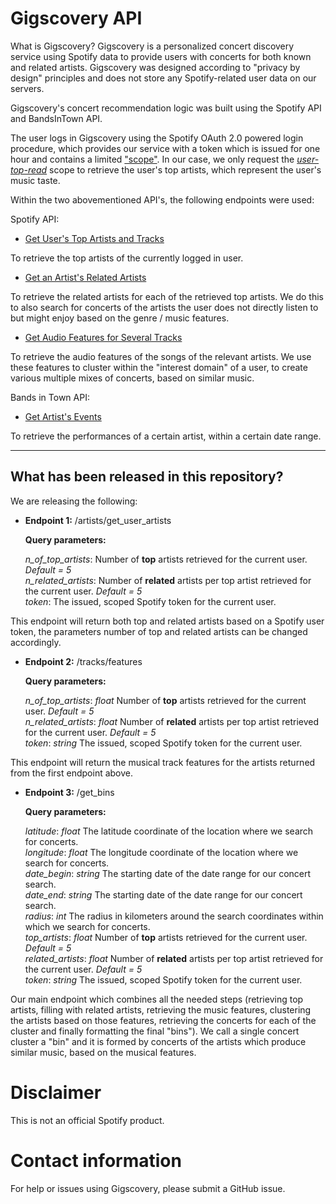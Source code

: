 # Gigscovery API

What is Gigscovery?
Gigscovery is a personalized concert discovery service using Spotify data to provide users with concerts for both known and related artists. Gigscovery was designed according to "privacy by design" principles and does not store any Spotify-related user data on our servers. 

Gigscovery's concert recommendation logic was built using the Spotify API and BandsInTown API.

The user logs in Gigscovery using the Spotify OAuth 2.0 powered login procedure, which provides our service with a token which is issued for one hour and contains a limited ["scope"](https://developer.spotify.com/documentation/general/guides/scopes/). In our case, we only request the [*user-top-read*](https://developer.spotify.com/documentation/general/guides/scopes/#user-top-read) scope to retrieve the user's top artists, which represent the user's music taste.

Within the two abovementioned API's, the following endpoints were used: 

Spotify API:

- [Get User's Top Artists and Tracks](https://developer.spotify.com/console/get-current-user-top-artists-and-tracks/)

To retrieve the top artists of the currently logged in user. 

- [Get an Artist's Related Artists](https://developer.spotify.com/console/get-artist-related-artists/)

To retrieve the related artists for each of the retrieved top artists. We do this to also search for concerts of the artists the user does not directly listen to but might enjoy based on the genre / music features.

- [Get Audio Features for Several Tracks](https://developer.spotify.com/console/get-audio-features-several-tracks/)

To retrieve the audio features of the songs of the relevant artists. We use these features to cluster within the "interest domain" of a user, to create various multiple mixes of concerts, based on similar music.


Bands in Town API:

- [Get Artist's Events](https://rest.bandsintown.com/artists/{artistName}/events?app_id=yourkey)

To retrieve the performances of a certain artist, within a certain date range.

---

## What has been released in this repository?

We are releasing the following: 

- **Endpoint 1:** /artists/get_user_artists

  **Query parameters:** 
  
  *n_of_top_artists*: Number of **top** artists retrieved for the current user. *Default = 5*  
  *n_related_artists*: Number of **related** artists per top artist retrieved for the current user. *Default = 5*  
  *token*: The issued, scoped Spotify token for the current user.

This endpoint will return both top and related artists based on a Spotify user token, the parameters number of top and related artists can be changed accordingly. 

- **Endpoint 2:** /tracks/features

  **Query parameters:** 
  
  *n_of_top_artists*: *float* Number of **top** artists retrieved for the current user. *Default = 5*  
  *n_related_artists*: *float* Number of **related** artists per top artist retrieved for the current user. *Default = 5*  
  *token*: *string* The issued, scoped Spotify token for the current user.

This endpoint will return the musical track features for the artists returned from the first endpoint above. 

- **Endpoint 3:** /get_bins

  **Query parameters:** 
  
  *latitude*: *float* The latitude coordinate of the location where we search for concerts.  
  *longitude*: *float* The longitude coordinate of the location where we search for concerts.  
  *date_begin*: *string* The starting date of the date range for our concert search.  
  *date_end*: *string* The starting date of the date range for our concert search.  
  *radius*: *int* The radius in kilometers around the search coordinates within which we search for concerts.  
  *top_artists*: *float* Number of **top** artists retrieved for the current user. *Default = 5*  
  *related_artists*: *float* Number of **related** artists per top artist retrieved for the current user. *Default = 5*  
  *token*: *string* The issued, scoped Spotify token for the current user.

Our main endpoint which combines all the needed steps (retrieving top artists, filling with related artists, retrieving the music features, clustering the artists based on those features, retrieving the concerts for each of the cluster and finally formatting the final "bins"). We call a single concert cluster a "bin" and it is formed by concerts of the artists which produce similar music, based on the musical features.


# Disclaimer

This is not an official Spotify product.

# Contact information

For help or issues using Gigscovery, please submit a GitHub issue.

